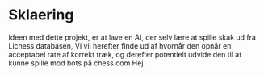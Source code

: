 # Sklaering
Ideen med dette projekt, er at lave en AI, der selv lære at spille skak ud fra Lichess databasen, Vi vil herefter finde ud af hvornår den opnår en acceptabel rate af korrekt træk, og derefter potentielt udvide den til at kunne spille mod bots på chess.com
Hej
